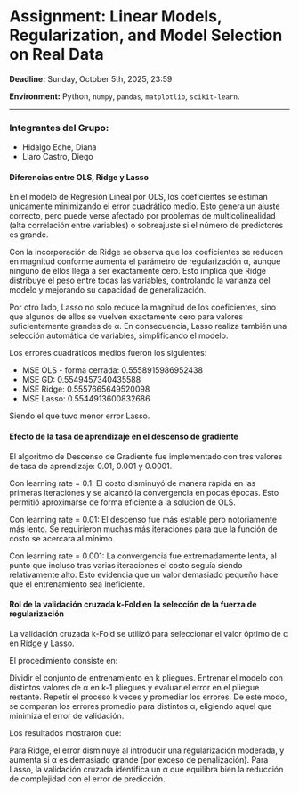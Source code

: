 # Assignment: Linear Models, Regularization, and Model Selection on Real Data

**Deadline:** Sunday, October 5th, 2025, 23:59

**Environment:** Python, `numpy`, `pandas`, `matplotlib`, `scikit-learn`.

---

### Integrantes del Grupo:

- Hidalgo Eche, Diana
- Llaro Castro, Diego


#### Diferencias entre OLS, Ridge y Lasso

En el modelo de Regresión Lineal por OLS, los coeficientes se estiman únicamente minimizando el error cuadrático medio. Esto genera un ajuste correcto, pero puede verse afectado por problemas de multicolinealidad (alta correlación entre variables) o sobreajuste si el número de predictores es grande.

Con la incorporación de Ridge se observa que los coeficientes se reducen en magnitud conforme aumenta el parámetro de regularización α, aunque ninguno de ellos llega a ser exactamente cero. Esto implica que Ridge distribuye el peso entre todas las variables, controlando la varianza del modelo y mejorando su capacidad de generalización.

Por otro lado, Lasso no solo reduce la magnitud de los coeficientes, sino que algunos de ellos se vuelven exactamente cero para valores suficientemente grandes de α. En consecuencia, Lasso realiza también una selección automática de variables, simplificando el modelo.

Los errores cuadráticos medios fueron los siguientes:
- MSE OLS - forma cerrada: 0.5558915986952438
- MSE GD: 0.5549457340435588
- MSE Ridge: 0.5557665649520098
- MSE Lasso: 0.5544913600832686

Siendo el que tuvo menor error Lasso.

#### Efecto de la tasa de aprendizaje en el descenso de gradiente

El algoritmo de Descenso de Gradiente fue implementado con tres valores de tasa de aprendizaje: 0.01, 0.001 y 0.0001.

Con learning rate = 0.1:
El costo disminuyó de manera rápida en las primeras iteraciones y se alcanzó la convergencia en pocas épocas. Esto permitió aproximarse de forma eficiente a la solución de OLS.

Con learning rate = 0.01:
El descenso fue más estable pero notoriamente más lento. Se requirieron muchas más iteraciones para que la función de costo se acercara al mínimo.

Con learning rate = 0.001:
La convergencia fue extremadamente lenta, al punto que incluso tras varias iteraciones el costo seguía siendo relativamente alto. Esto evidencia que un valor demasiado pequeño hace que el entrenamiento sea ineficiente.


#### Rol de la validación cruzada k-Fold en la selección de la fuerza de regularización

La validación cruzada k-Fold se utilizó para seleccionar el valor óptimo de α en Ridge y Lasso.

El procedimiento consiste en:

Dividir el conjunto de entrenamiento en k pliegues.
Entrenar el modelo con distintos valores de α en k-1 pliegues y evaluar el error en el pliegue restante.
Repetir el proceso k veces y promediar los errores.
De este modo, se comparan los errores promedio para distintos α, eligiendo aquel que minimiza el error de validación.

Los resultados mostraron que:

Para Ridge, el error disminuye al introducir una regularización moderada, y aumenta si α es demasiado grande (por exceso de penalización).
Para Lasso, la validación cruzada identifica un α que equilibra bien la reducción de complejidad con el error de predicción.
